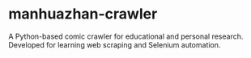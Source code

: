 # manhuazhan-crawler
A Python-based comic crawler for educational and personal research. Developed for learning web scraping and Selenium automation.
